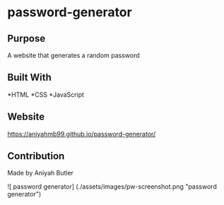 # password-generator


## Purpose
A website that generates a random password

## Built With
*HTML
*CSS
*JavaScript

## Website
https://aniyahmb99.github.io/password-generator/

## Contribution
Made by Aniyah Butler

![ password generator] (./assets/images/pw-screenshot.png "password generator")
